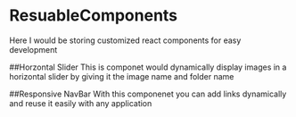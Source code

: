 # ResuableComponents
Here I would be storing customized react components for easy development

##Horzontal Slider
This is componet would dynamically display images in a horizontal slider by giving it the image name and folder name 

##Responsive NavBar
With this componenet you can add links dynamically and reuse it easily with any application
